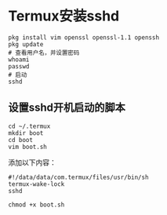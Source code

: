 # Termux安装sshd

```shell
pkg install vim openssl openssl-1.1 openssh
pkg update
# 查看用户名，并设置密码
whoami
passwd
# 启动
sshd
```

## 设置sshd开机启动的脚本
```shell
cd ~/.termux
mkdir boot
cd boot
vim boot.sh
```
添加以下内容：
```shell
#!/data/data/com.termux/files/usr/bin/sh
termux-wake-lock
sshd
```
```shell
chmod +x boot.sh
```